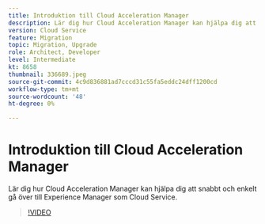 ```yaml
---
title: Introduktion till Cloud Acceleration Manager
description: Lär dig hur Cloud Acceleration Manager kan hjälpa dig att snabbt och enkelt gå över till Experience Manager som Cloud Service.
version: Cloud Service
feature: Migration
topic: Migration, Upgrade
role: Architect, Developer
level: Intermediate
kt: 8658
thumbnail: 336689.jpeg
source-git-commit: 4c9d836881ad7cccd31c55fa5eddc24dff1200cd
workflow-type: tm+mt
source-wordcount: '48'
ht-degree: 0%

---
```



# Introduktion till Cloud Acceleration Manager

Lär dig hur Cloud Acceleration Manager kan hjälpa dig att snabbt och enkelt gå över till Experience Manager som Cloud Service.

>[!VIDEO](https://video.tv.adobe.com/v/336689/?quality=12&learn=on)
